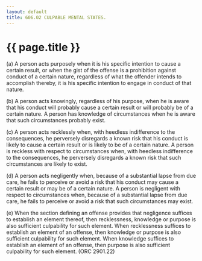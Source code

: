```yaml
---
layout: default 
title: 606.02 CULPABLE MENTAL STATES.
---
```


{{ page.title }}
================

​(a) A person acts purposely when it is his specific intention to cause
a certain result, or when the gist of the offense is a prohibition
against conduct of a certain nature, regardless of what the offender
intends to accomplish thereby, it is his specific intention to engage in
conduct of that nature.

​(b) A person acts knowingly, regardless of his purpose, when he is
aware that his conduct will probably cause a certain result or will
probably be of a certain nature. A person has knowledge of circumstances
when he is aware that such circumstances probably exist.

​(c) A person acts recklessly when, with heedless indifference to the
consequences, he perversely disregards a known risk that his conduct is
likely to cause a certain result or is likely to be of a certain nature.
A person is reckless with respect to circumstances when, with heedless
indifference to the consequences, he perversely disregards a known risk
that such circumstances are likely to exist.

​(d) A person acts negligently when, because of a substantial lapse from
due care, he fails to perceive or avoid a risk that his conduct may
cause a certain result or may be of a certain nature. A person is
negligent with respect to circumstances when, because of a substantial
lapse from due care, he fails to perceive or avoid a risk that such
circumstances may exist.

​(e) When the section defining an offense provides that negligence
suffices to establish an element thereof, then recklessness, knowledge
or purpose is also sufficient culpability for such element. When
recklessness suffices to establish an element of an offense, then
knowledge or purpose is also sufficient culpability for such element.
When knowledge suffices to establish an element of an offense, then
purpose is also sufficient culpability for such element. (ORC 2901.22)
